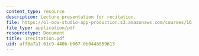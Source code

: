 ```yaml
---
content_type: resource
description: Lecture presentation for recitation.
file: https://ol-ocw-studio-app-production.s3.amazonaws.com/courses/16-01-unified-engineering-i-ii-iii-iv-fall-2005-spring-2006/aff8a7a161c9440bb0670b0448859613_1recitation.pdf
file_type: application/pdf
resourcetype: Document
title: 1recitation.pdf
uid: aff8a7a1-61c9-440b-b067-0b0448859613
---
```

